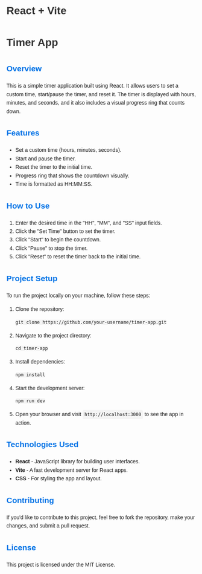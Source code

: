 # React + Vite

<!DOCTYPE html>
<html lang="en">
<head>
    <meta charset="UTF-8">
    <meta name="viewport" content="width=device-width, initial-scale=1.0">
    <title>Timer App - README</title>
    <style>
        body {
            font-family: Arial, sans-serif;
            line-height: 1.6;
            margin: 20px;
        }
        h1 {
            color: #333;
        }
        h2 {
            color: #555;
        }
        ul {
            margin: 10px 0;
        }
        code {
            background-color: #f4f4f4;
            padding: 5px;
            border-radius: 4px;
        }
        .container {
            max-width: 900px;
            margin: 0 auto;
        }
        .section {
            margin-bottom: 20px;
        }
        .section h2 {
            color: #0073e6;
        }
    </style>
</head>
<body>
    <div class="container">
        <h1>Timer App</h1>

   <div class="section">
            <h2>Overview</h2>
            <p>This is a simple timer application built using React. It allows users to set a custom time, start/pause the timer, and reset it. The timer is displayed with hours, minutes, and seconds, and it also includes a visual progress ring that counts down.</p>
   </div>

  <div class="section">
            <h2>Features</h2>
            <ul>
                <li>Set a custom time (hours, minutes, seconds).</li>
                <li>Start and pause the timer.</li>
                <li>Reset the timer to the initial time.</li>
                <li>Progress ring that shows the countdown visually.</li>
                <li>Time is formatted as HH:MM:SS.</li>
            </ul>
        </div>

  <div class="section">
            <h2>How to Use</h2>
            <ol>
                <li>Enter the desired time in the "HH", "MM", and "SS" input fields.</li>
                <li>Click the "Set Time" button to set the timer.</li>
                <li>Click "Start" to begin the countdown.</li>
                <li>Click "Pause" to stop the timer.</li>
                <li>Click "Reset" to reset the timer back to the initial time.</li>
            </ol>
        </div>

  <div class="section">
            <h2>Project Setup</h2>
            <p>To run the project locally on your machine, follow these steps:</p>
            <ol>
                <li>Clone the repository:</li>
                <pre><code>git clone https://github.com/your-username/timer-app.git</code></pre>
                <li>Navigate to the project directory:</li>
                <pre><code>cd timer-app</code></pre>
                <li>Install dependencies:</li>
                <pre><code>npm install</code></pre>
                <li>Start the development server:</li>
                <pre><code>npm run dev</code></pre>
                <li>Open your browser and visit <code>http://localhost:3000</code> to see the app in action.</li>
            </ol>
        </div>

  <div class="section">
            <h2>Technologies Used</h2>
            <ul>
                <li><strong>React</strong> - JavaScript library for building user interfaces.</li>
                <li><strong>Vite</strong> - A fast development server for React apps.</li>
                <li><strong>CSS</strong> - For styling the app and layout.</li>
            </ul>
        </div>

  <div class="section">
            <h2>Contributing</h2>
            <p>If you'd like to contribute to this project, feel free to fork the repository, make your changes, and submit a pull request.</p>
        </div>

   <div class="section">
            <h2>License</h2>
            <p>This project is licensed under the MIT License.</p>
        </div>
    </div>
</body>
</html>
